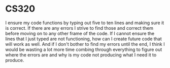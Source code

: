 # CS320
I ensure my code functions by typing out five to ten lines and making sure it is correct.  If there are any errors I strive to find those and correct them before moving on to any
other frame of the code.  If I cannot ensure the lines that I just typed are not functioning, how can I create future code that will work as well.
And if I don't bother to find my errors until the end, I think I would be wasting a lot more time combing through everything to figure out where the errors are and why
is my code not producing what I need it to produce.
